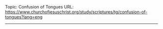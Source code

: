 Topic: Confusion of Tongues
URL: https://www.churchofjesuschrist.org/study/scriptures/tg/confusion-of-tongues?lang=eng

---

